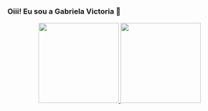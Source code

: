 ### Oiii! Eu sou a Gabriela Victoria 💜

<div align="center">
  <a href="https://github.com/GabyVictoria0122">
  <img height="180em" src="https://github-readme-stats.vercel.app/api?username=GabyVictoria0122&show_icons=true&icon_color=fff&bg_color=30,C850C0,00004f&title_color=fff&text_color=fff&include_all_commits=true&count_private=true"/>


  <img height="180em" src="https://github-readme-stats.vercel.app/api/top-langs/?username=GabyVictoria0122&layout=compact&langs_count=7&bg_color=30,C850C0,00004f&title_color=fff&text_color=fff"/>
</div>

